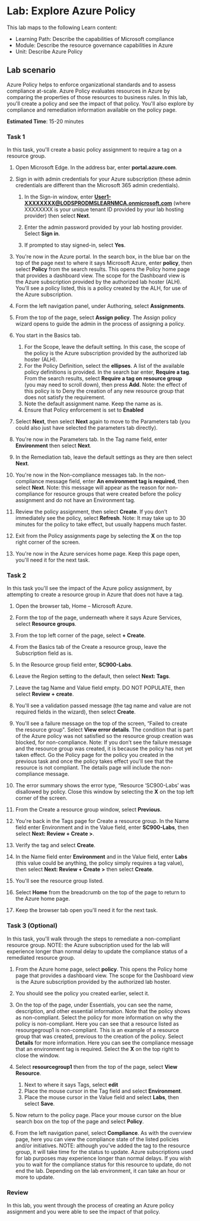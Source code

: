 <!---
---
Lab:
    Title: 'Explore Azure Policy'
    Learning Path/Module/Unit: 'Learning Path: Describe the capabilities of Microsoft compliance; Module 6: Describe the resource governance capabilities in Azure; Unit 2: Describe Azure Policy'
---
--->

# Lab: Explore Azure Policy

This lab maps to the following Learn content:

- Learning Path: Describe the capabilities of Microsoft compliance
- Module: Describe the resource governance capabilities in Azure
- Unit: Describe Azure Policy

## Lab scenario

Azure Policy helps to enforce organizational standards and to assess compliance at-scale. Azure Policy evaluates resources in Azure by comparing the properties of those resources to business rules. In this lab, you'll  create a policy and see the impact of that policy.  You'll also explore by compliance and remediation information available on the policy page.

**Estimated Time**: 15-20 minutes

### Task 1

In this task, you'll create a basic policy assignment to require a tag on a resource group.
1.  Open Microsoft Edge. In the address bar, enter **portal.azure.com**.

1. Sign in with admin credentials for your Azure subscription (these admin credentials are different than the Microsoft 365 admin credentials).
    1. In the Sign-in window, enter **User1-XXXXXXXX@LODSPRODMSLEARNMCA.onmicrosoft.com** (where XXXXXXXX is your unique tenant ID provided by your lab hosting provider) then select **Next**.

    1. Enter the admin password provided by your lab hosting provider. Select **Sign in**.
    1. If prompted to stay signed-in, select **Yes**.

1. You're now in the Azure portal.  In the search box, in the blue bar on the top of the page next to where it says Microsoft Azure, enter **policy**, then select **Policy** from the search results. This opens the Policy home page that provides a dashboard view.  The scope for the Dashboard view is the Azure subscription provided by the authorized lab hoster (ALH). You'll see a policy listed, this is a policy created by the ALH, for use of the Azure subscription.

1. Form the left navigation panel, under Authoring, select **Assignments**.

1. From the top of the page, select **Assign policy**. The Assign policy wizard opens to guide the admin in the process of assigning a policy.

1. You start in the Basics tab.
    1. For the Scope, leave the default setting. In this case, the scope of the policy is the Azure subscription provided by the authorized lab hoster (ALH).
    1. For the Policy Definition, select the **ellipses**.  A list of the available policy definitions is provided.  In the search bar enter, **Require a tag**. From the search results, select **Require a tag on resource group** (you may need to scroll down), then press **Add**.  Note: the effect of this policy is to Deny the creation of any new resource group that does not satisfy the requirement.  
    1. Note the default assignment name.  Keep the name as is.
    1. Ensure that Policy enforcement is set to **Enabled**

1. Select **Next**, then select **Next** again to move to the Parameters tab (you could also just have selected the parameters tab directly).

1. You're now in the Parameters tab.  In the Tag name field, enter **Environment** then select **Next**.

1. In the Remediation tab, leave the default settings as they are then select **Next**.

1. You're now in the Non-compliance messages tab.  In the non-compliance message field, enter **An environment tag is required**, then select **Next**. Note: this message will appear as the reason for non-compliance for resource groups that were created before the policy assignment and do not have an Environment tag.

1. Review the policy assignment, then select **Create**.  If you don’t immediately see the policy, select **Refresh**. Note: It may take up to 30 minutes for the policy to take effect, but usually happens much faster.

1. Exit from the Policy assignments page by selecting the **X** on the top right corner of the screen.

1. You're now in the Azure services home page.  Keep this page open, you'll need it for the next task.

### Task 2

In this task you'll see the impact of the Azure policy assignment, by attempting to create a resource group in Azure that does not have a tag.

1. Open the browser tab, Home – Microsoft Azure.

1. Form the top of the page, underneath where it says Azure Services, select **Resource groups**.

1. From the top left corner of the page, select **+ Create**.

1. From the Basics tab of the Create a resource group, leave the Subscription field as is.

1. In the Resource group field enter, **SC900-Labs**.

1. Leave the Region setting to the default, then select **Next: Tags**.

1. Leave the tag Name and Value field empty.  DO NOT POPULATE, then select **Review + create**.

1. You'll see a validation passed message (the tag name and value are not required fields in the wizard), then select **Create**.

1. You'll see a failure message on the top of the screen, “Failed to create the resource group". Select **View error details**. The condition that is part of the Azure policy was not satisfied so the resource group creation was blocked, for non-compliance. Note: If you don’t see the failure message and the resource group was created, it is because the policy has not yet taken effect.  Go the Policy page for the policy you created in the previous task and once the policy takes effect you'll see that the resource is not compliant.  The details page will include the non-compliance message.

1. The error summary shows the error type, “Resource ‘SC900-Labs’ was disallowed by policy.  Close this window by selecting the **X** on the top left corner of the screen.

1. From the Create a resource group window, select **Previous**.

1. You're back in the Tags page for Create a resource group.  In the Name field enter Environment and in the Value field, enter **SC900-Labs**, then select **Next: Review + Create >**.

1. Verify the tag and select **Create**.

1. In the Name field enter **Environment** and in the Value field, enter **Labs** (this value could be anything, the policy simply requires a tag value), then select **Next: Review + Create >** then select **Create**.

1. You'll see the resource group listed.  

1. Select **Home** from the breadcrumb on the top of the page to return to the Azure home page.

1. Keep the browser tab open you'll need it for the next task.

### Task 3 (Optional)

In this task, you'll walk through the steps to remediate a non-compliant resource group. NOTE: the Azure subscription used for the lab will experience longer than normal delay to update the compliance status of a remediated resource group.

1. From the Azure home page, select **policy**. This opens the Policy home page that provides a dashboard view.  The scope for the Dashboard view is the Azure subscription provided by the authorized lab hoster.  

1. You should see the policy you created earlier, select it.

1. On the top of the page, under Essentials, you can see the name, description, and other essential information.  Note that the policy shows as non-compliant.  Select the policy for more information on why the policy is non-compliant. Here you can see that a resource listed as resourgegroup1 is non-compliant.  This is an example of a resource group that was created, previous to the creation of the policy. Select **Details** for more information.  Here you can see the compliance message that an environment tag is required.  Select the **X** on the top right to close the window.

1. Select **resourcegroup1** then from the top of the page, select **View Resource**.
    1. Next to where it says Tags, select **edit**
    1. Place the mouse cursor in the Tag field and select **Environment**.
    1. Place the mouse cursor in the Value field and select **Labs**, then select **Save**.

1. Now return to the policy page.  Place your mouse cursor on the blue search box on the top of the page and select **Policy**.

1. From the left navigation panel, select **Compliance**.  As with the overview page, here you can view the compliance state of the listed policies and/or initiatives.  NOTE: although you've added the tag to the resource group, it will take time for the status to update.  Azure subscriptions used for lab purposes may experience longer than normal delays. If you wish you to wait for the compliance status for this resource to update, do not end the lab. Depending on the lab environment, it can take an hour or more to update.  

### Review

In this lab, you went through the process of creating an Azure policy assignment and you were able to see the impact of that policy.
